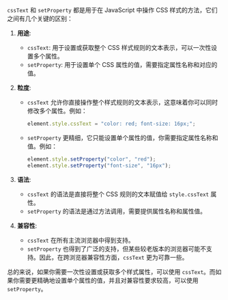 `cssText` 和 `setProperty` 都是用于在 JavaScript 中操作 CSS 样式的方法，它们之间有几个关键的区别：

1. **用途**:
   - `cssText`: 用于设置或获取整个 CSS 样式规则的文本表示，可以一次性设置多个属性。
   - `setProperty`: 用于设置单个 CSS 属性的值，需要指定属性名称和对应的值。

2. **粒度**:
   - `cssText` 允许你直接操作整个样式规则的文本表示，这意味着你可以同时修改多个属性。例如：
     ```javascript
     element.style.cssText = "color: red; font-size: 16px;";
     ```
   - `setProperty` 更精细，它只能设置单个属性的值，你需要指定属性名称和值。例如：
     ```javascript
     element.style.setProperty("color", "red");
     element.style.setProperty("font-size", "16px");
     ```

3. **语法**:
   - `cssText` 的语法是直接将整个 CSS 规则的文本赋值给 `style.cssText` 属性。
   - `setProperty` 的语法是通过方法调用，需要提供属性名称和属性值。

4. **兼容性**:
   - `cssText` 在所有主流浏览器中得到支持。
   - `setProperty` 也得到了广泛的支持，但某些较老版本的浏览器可能不支持。因此，在跨浏览器兼容性方面，`cssText` 更为可靠一些。

总的来说，如果你需要一次性设置或获取多个样式属性，可以使用 `cssText`。而如果你需要更精确地设置单个属性的值，并且对兼容性要求较高，可以使用 `setProperty`。
